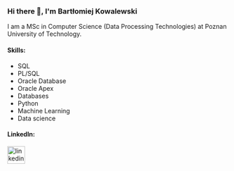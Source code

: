 ### Hi there 👋, I'm Bartłomiej Kowalewski
I am a MSc in Computer Science (Data Processing Technologies) at Poznan University of Technology.

#### Skills: 
* SQL
* PL/SQL
* Oracle Database
* Oracle Apex
* Databases
* Python
* Machine Learning
* Data science

#### LinkedIn:
[<img src='https://cdn.jsdelivr.net/npm/simple-icons@3.0.1/icons/linkedin.svg' alt='linkedin' height='40'>](https://www.linkedin.com/in/bart%C5%82omiej-kowalewski-575330240)  
